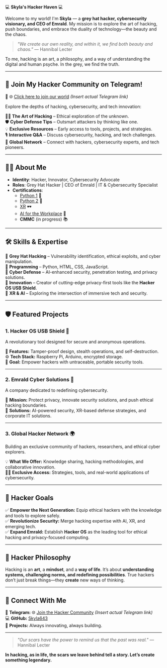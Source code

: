💻 **Skyla's Hacker Haven** 💻

Welcome to my world! I'm **Skyla** — a **grey hat hacker, cybersecurity visionary, and CEO of Emrald**. My mission is to explore the art of hacking, push boundaries, and embrace the duality of technology—the beauty and the chaos.

> *"We create our own reality, and within it, we find both beauty and chaos."* — Hannibal Lecter

To me, hacking is an art, a philosophy, and a way of understanding the digital and human psyche. In the grey, we find the truth.

---

## 🚀 **Join My Hacker Community on Telegram!**

🔗 🌐 [Click here to join our world](#) *(Insert actual Telegram link)*

Explore the depths of hacking, cybersecurity, and tech innovation:

🕵️‍♀️ **The Art of Hacking** – Ethical exploration of the unknown.\
🛡️ **Cyber Defense Tips** – Outsmart attackers by thinking like one.\
💡 **Exclusive Resources** – Early access to tools, projects, and strategies.\
🎙️ **Interactive Q&A** – Discuss cybersecurity, hacking, and tech challenges.\
🤝 **Global Network** – Connect with hackers, cybersecurity experts, and tech pioneers.

---

## 🕵️‍♀️ **About Me**

- **Identity**: Hacker, Innovator, Cybersecurity Advocate  
- **Roles**: Grey Hat Hacker | CEO of Emrald | IT & Cybersecurity Specialist  
- **Certifications**:
  - [Python 1](https://www.credly.com/badges/8a82f4d0-b3a9-4829-958f-5fc198227ece/public_url) 🐍
  - [Python 2](https://www.credly.com/badges/e384fc13-78a2-4a70-b364-dba1e88ea252/public_url) 🐍
  - [XR](https://www.credly.com/badges/993694a8-1bea-47e2-bace-4cd81b2012f4/public_url) 🕶️
  - [AI for the Workplace](https://www.credly.com/badges/7958b31e-b8a5-44c9-9522-4a2d175a4408/public_url) 🤖
  - **CMMC** (in progress) 📚

---

## 🛠️ **Skills & Expertise**

🔹 **Grey Hat Hacking** – Vulnerability identification, ethical exploits, and cyber manipulation.\
🔹 **Programming** – Python, HTML, CSS, JavaScript.\
🔹 **Cyber Defense** – AI-enhanced security, penetration testing, and privacy solutions.\
🔹 **Innovation** – Creator of cutting-edge privacy-first tools like the **Hacker OS USB Shield**.\
🔹 **XR & AI** – Exploring the intersection of immersive tech and security.

---

## 🛡️ **Featured Projects**

### **1. Hacker OS USB Shield** 🔐

A revolutionary tool designed for secure and anonymous operations.

🚀 **Features:** Tamper-proof design, stealth operations, and self-destruction.\
⚙️ **Tech Stack:** Raspberry Pi, Arduino, encrypted storage.\
🎯 **Goal:** Empower hackers with untraceable, portable security tools.

---

### **2. Emrald Cyber Solutions** 💼

A company dedicated to redefining cybersecurity.

🔹 **Mission:** Protect privacy, innovate security solutions, and push ethical hacking boundaries.\
🔹 **Solutions:** AI-powered security, XR-based defense strategies, and corporate IT solutions.

---

### **3. Global Hacker Network** 🌍

Building an exclusive community of hackers, researchers, and ethical cyber explorers.

💡 **What We Offer:** Knowledge sharing, hacking methodologies, and collaborative innovation.\
🕵️‍♂️ **Exclusive Access:** Strategies, tools, and real-world applications of cybersecurity.

---

## 🎯 **Hacker Goals**

✅ **Empower the Next Generation:** Equip ethical hackers with the knowledge and tools to explore safely.\
✅ **Revolutionize Security:** Merge hacking expertise with AI, XR, and emerging tech.\
✅ **Expand Emrald:** Establish **Hacker OS** as the leading tool for ethical hacking and privacy-focused computing.

---

## 🌌 **Hacker Philosophy**

Hacking is an **art**, a **mindset**, and a **way of life**. It’s about **understanding systems, challenging norms, and redefining possibilities**. True hackers don’t just break things—they **create** new ways of thinking.

---

## 📢 **Connect With Me**

🔗 **Telegram:** 🌐 [Join the Hacker Community](#) *(Insert actual Telegram link)*\
💻 **GitHub:** [Skyla643](https://github.com/skyla643)\
🚀 **Projects:** Always innovating, always building.

---

> *"Our scars have the power to remind us that the past was real."* — Hannibal Lecter

**In hacking, as in life, the scars we leave behind tell a story. Let’s create something legendary.**

